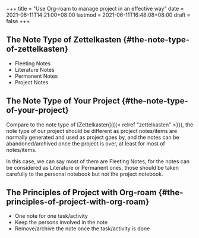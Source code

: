 +++
title = "Use Org-roam to manage project in an effective way"
date = 2021-06-11T14:21:00+08:00
lastmod = 2021-06-11T16:48:08+08:00
draft = false
+++

## The Note Type of Zettelkasten {#the-note-type-of-zettelkasten}

-   Fleeting Notes
-   Literature Notes
-   Permanent Notes
-   Project Notes


## The Note Type of Your Project {#the-note-type-of-your-project}

Compare to the note type of [Zettelkasten]({{< relref "zettelkasten" >}}), the note type of our project should be
different as project notes/items are normally generated and used as project goes
by, and the notes can be abandoned/archived once the project is over, at least
for most of notes/items.

In this case, we can say most of them are Fleeting Notes, for the notes can be
considered as Literature or Permanent ones, those should be taken carefully to
the personal notebook but not the project notebook.


## The Principles of Project with Org-roam {#the-principles-of-project-with-org-roam}

-   One note for one task/activity
-   Keep the persons involved in the note
-   Remove/archive the note once the task/activity is done
